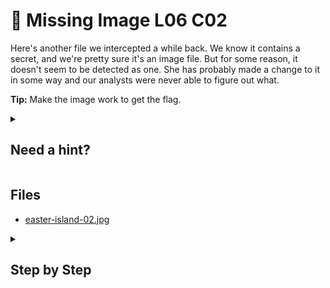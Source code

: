 # 🗿 Missing Image L06 C02

Here's another file we intercepted a while back. We know it contains a secret, and we're pretty sure it's an image file. But for some reason, it doesn't seem to be detected as one. She has probably made a change to it in some way and our analysts were never able to figure out what.

**Tip:** Make the image work to get the flag.

<details><summary>

## Need a hint?</summary>

> 💡 Hint: Take a look at how file headers work.

</details>

## Files

- [easter-island-02.jpg](/assets/missingimage1.jpg)

<details><summary>

## Step by Step</summary>

- Download the file and examine using a [hex editor](https://hexed.it/)
- Change the first three hex bytes to `FF D8 FF` because the file does not have the correct header values
- After doing this, it should become an openable jpg file with the flag hidden at the top of the image

`flag: H3ad3r$_4_W1nn3r$`

</details>
